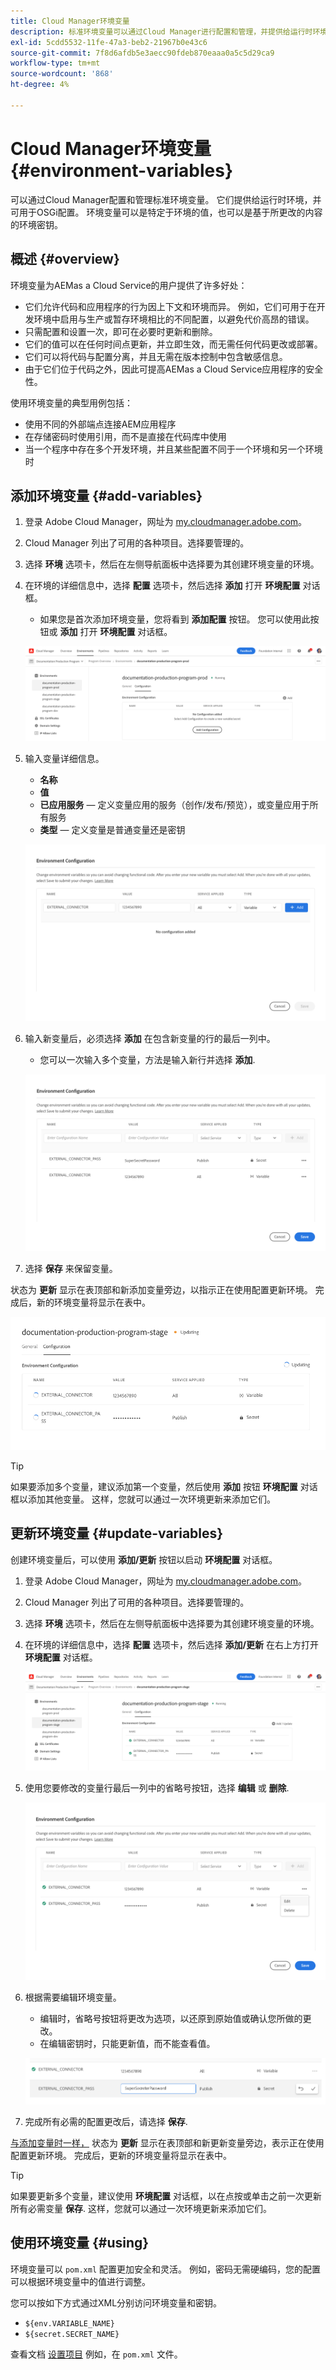 ```yaml
---
title: Cloud Manager环境变量
description: 标准环境变量可以通过Cloud Manager进行配置和管理，并提供给运行时环境，以用于OSGi配置。
exl-id: 5cdd5532-11fe-47a3-beb2-21967b0e43c6
source-git-commit: 7f8d6afdb5e3aecc90fdeb870eaaa0a5c5d29ca9
workflow-type: tm+mt
source-wordcount: '868'
ht-degree: 4%

---
```



# Cloud Manager环境变量 {#environment-variables}

可以通过Cloud Manager配置和管理标准环境变量。 它们提供给运行时环境，并可用于OSGi配置。 环境变量可以是特定于环境的值，也可以是基于所更改的内容的环境密钥。

## 概述 {#overview}

环境变量为AEMas a Cloud Service的用户提供了许多好处：

* 它们允许代码和应用程序的行为因上下文和环境而异。 例如，它们可用于在开发环境中启用与生产或暂存环境相比的不同配置，以避免代价高昂的错误。
* 只需配置和设置一次，即可在必要时更新和删除。
* 它们的值可以在任何时间点更新，并立即生效，而无需任何代码更改或部署。
* 它们可以将代码与配置分离，并且无需在版本控制中包含敏感信息。
* 由于它们位于代码之外，因此可提高AEMas a Cloud Service应用程序的安全性。

使用环境变量的典型用例包括：

* 使用不同的外部端点连接AEM应用程序
* 在存储密码时使用引用，而不是直接在代码库中使用
* 当一个程序中存在多个开发环境，并且某些配置不同于一个环境和另一个环境时

## 添加环境变量 {#add-variables}

1. 登录 Adobe Cloud Manager，网址为 [my.cloudmanager.adobe.com](https://my.cloudmanager.adobe.com/)。
1. Cloud Manager 列出了可用的各种项目。选择要管理的。
1. 选择 **环境** 选项卡，然后在左侧导航面板中选择要为其创建环境变量的环境。
1. 在环境的详细信息中，选择 **配置** 选项卡，然后选择 **添加** 打开 **环境配置** 对话框。
   * 如果您是首次添加环境变量，您将看到 **添加配置** 按钮。 您可以使用此按钮或 **添加** 打开 **环境配置** 对话框。

   ![配置选项卡](assets/configuration-tab.png)

1. 输入变量详细信息。
   * **名称**
   * **值**
   * **已应用服务**  — 定义变量应用的服务（创作/发布/预览），或变量应用于所有服务
   * **类型**  — 定义变量是普通变量还是密钥

   ![添加变量](assets/add-variable.png)

1. 输入新变量后，必须选择 **添加** 在包含新变量的行的最后一列中。
   * 您可以一次输入多个变量，方法是输入新行并选择 **添加**.

   ![保存变量](assets/save-variables.png)

1. 选择 **保存** 来保留变量。

状态为 **更新** 显示在表顶部和新添加变量旁边，以指示正在使用配置更新环境。 完成后，新的环境变量将显示在表中。

![更新变量](assets/updating-variables.png)

>[!TIP]
>
>如果要添加多个变量，建议添加第一个变量，然后使用 **添加** 按钮 **环境配置** 对话框以添加其他变量。 这样，您就可以通过一次环境更新来添加它们。

## 更新环境变量 {#update-variables}

创建环境变量后，可以使用 **添加/更新** 按钮以启动 **环境配置** 对话框。

1. 登录 Adobe Cloud Manager，网址为 [my.cloudmanager.adobe.com](https://my.cloudmanager.adobe.com/)。
1. Cloud Manager 列出了可用的各种项目。选择要管理的。
1. 选择 **环境** 选项卡，然后在左侧导航面板中选择要为其创建环境变量的环境。
1. 在环境的详细信息中，选择 **配置** 选项卡，然后选择 **添加/更新** 在右上方打开 **环境配置** 对话框。

   ![变量的“添加/更新”按钮](assets/add-update-variables.png)

1. 使用您要修改的变量行最后一列中的省略号按钮，选择 **编辑** 或 **删除**.

   ![编辑或删除变量](assets/edit-delete-variable.png)

1. 根据需要编辑环境变量。
   * 编辑时，省略号按钮将更改为选项，以还原到原始值或确认您所做的更改。
   * 在编辑密钥时，只能更新值，而不能查看值。

   ![编辑变量](assets/edit-variable.png)

1. 完成所有必需的配置更改后，请选择 **保存**.

[与添加变量时一样，](#add-variables) 状态为 **更新** 显示在表顶部和新更新变量旁边，表示正在使用配置更新环境。 完成后，更新的环境变量将显示在表中。

>[!TIP]
>
>如果要更新多个变量，建议使用 **环境配置** 对话框，以在点按或单击之前一次更新所有必需变量 **保存**. 这样，您就可以通过一次环境更新来添加它们。

## 使用环境变量 {#using}

环境变量可以 `pom.xml` 配置更加安全和灵活。 例如，密码无需硬编码，您的配置可以根据环境变量中的值进行调整。

您可以按如下方式通过XML分别访问环境变量和密钥。

* `${env.VARIABLE_NAME}`
* `${secret.SECRET_NAME}`

查看文档 [设置项目](/help/implementing/cloud-manager/getting-access-to-aem-in-cloud/setting-up-project.md#password-protected-maven-repository-support-password-protected-maven-repositories) 例如，在 `pom.xml` 文件。
